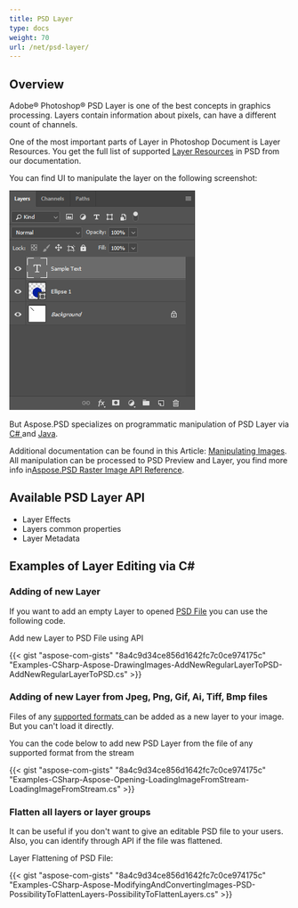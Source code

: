 ```yaml
---
title: PSD Layer
type: docs
weight: 70
url: /net/psd-layer/
---
```


## **Overview**
Adobe® Photoshop® PSD Layer is one of the best concepts in graphics processing. Layers contain information about pixels, can have a different count of channels.

One of the most important parts of Layer in Photoshop Document is Layer Resources. You get the full list of supported [Layer Resources](/psd/net/list-of-psd-layer-resources/) in PSD from our documentation.

You can find UI to manipulate the layer on the following screenshot:

![todo:image_alt_text](psd-layer_1.png)

But Aspose.PSD specializes on programmatic manipulation of PSD Layer via [C# ](/psd/net/home/)and [Java](https://docs.aspose.com/display/psdjava/Aspose.PSD+for+Java+Home).

Additional documentation can be found in this Article: [Manipulating Images](/psd/net/manipulating-images-html/). All manipulation can be processed to PSD Preview and Layer, you find more info in[Aspose.PSD Raster Image API Reference](https://apireference.aspose.com/psd/net/aspose.psd/rasterimage).
## **Available PSD Layer API**
- Layer Effects
- Layers common properties
- Layer Metadata
## **Examples of Layer Editing via C#**
### **Adding of new Layer**
If you want to add an empty Layer to opened [PSD File](/psd/net/psd-file/) you can use the following code.

Add new Layer to PSD File using API

{{< gist "aspose-com-gists" "8a4c9d34ce856d1642fc7c0ce974175c" "Examples-CSharp-Aspose-DrawingImages-AddNewRegularLayerToPSD-AddNewRegularLayerToPSD.cs" >}}
### **Adding of new Layer from Jpeg, Png, Gif, Ai, Tiff, Bmp files**
Files of any [supported formats ](/psd/net/supported-file-formats/)can be added as a new layer to your image. But you can't load it directly.

You can the code below to add new PSD Layer from the file of any supported format from the stream

{{< gist "aspose-com-gists" "8a4c9d34ce856d1642fc7c0ce974175c" "Examples-CSharp-Aspose-Opening-LoadingImageFromStream-LoadingImageFromStream.cs" >}}
### **Flatten all layers or layer groups**
It can be useful if you don't want to give an editable PSD file to your users. Also, you can identify through API if the file was flattened.

Layer Flattening of PSD File:

{{< gist "aspose-com-gists" "8a4c9d34ce856d1642fc7c0ce974175c" "Examples-CSharp-Aspose-ModifyingAndConvertingImages-PSD-PossibilityToFlattenLayers-PossibilityToFlattenLayers.cs" >}}
